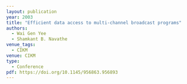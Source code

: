 ```yaml
---
layout: publication
year: 2003
title: "Efficient data access to multi-channel broadcast programs"
authors:
  - Wai Gen Yee
  - Shamkant B. Navathe
venue_tags:
  - CIKM
venue: CIKM
type:
  - Conference
pdf: https://doi.org/10.1145/956863.956893
---
```

